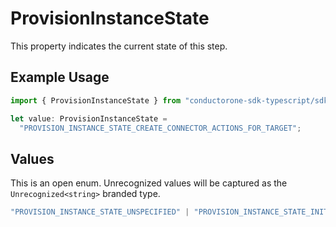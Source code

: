 # ProvisionInstanceState

This property indicates the current state of this step.

## Example Usage

```typescript
import { ProvisionInstanceState } from "conductorone-sdk-typescript/sdk/models/shared";

let value: ProvisionInstanceState =
  "PROVISION_INSTANCE_STATE_CREATE_CONNECTOR_ACTIONS_FOR_TARGET";
```

## Values

This is an open enum. Unrecognized values will be captured as the `Unrecognized<string>` branded type.

```typescript
"PROVISION_INSTANCE_STATE_UNSPECIFIED" | "PROVISION_INSTANCE_STATE_INIT" | "PROVISION_INSTANCE_STATE_CREATE_CONNECTOR_ACTIONS_FOR_TARGET" | "PROVISION_INSTANCE_STATE_SENDING_NOTIFICATIONS" | "PROVISION_INSTANCE_STATE_WAITING" | "PROVISION_INSTANCE_STATE_WEBHOOK" | "PROVISION_INSTANCE_STATE_WEBHOOK_WAITING" | "PROVISION_INSTANCE_STATE_EXTERNAL_TICKET" | "PROVISION_INSTANCE_STATE_EXTERNAL_TICKET_WAITING" | "PROVISION_INSTANCE_STATE_DONE" | Unrecognized<string>
```